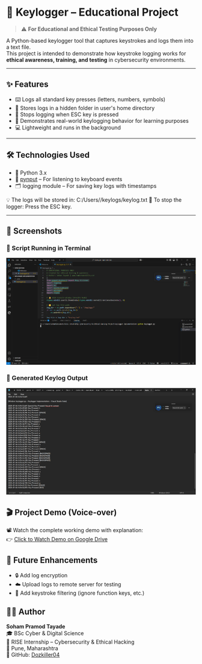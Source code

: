 # 🧠 Keylogger – Educational Project

> ⚠️ **For Educational and Ethical Testing Purposes Only**

A Python-based keylogger tool that captures keystrokes and logs them into a text file.  
This project is intended to demonstrate how keystroke logging works for **ethical awareness, training, and testing** in cybersecurity environments.

---
## ✨ Features

- ⌨️ Logs all standard key presses (letters, numbers, symbols)
- 📁 Stores logs in a hidden folder in user's home directory
- 🛑 Stops logging when ESC key is pressed
- 🧪 Demonstrates real-world keylogging behavior for learning purposes
- 💻 Lightweight and runs in the background
---
## 🛠️ Technologies Used

- 🐍 Python 3.x
- 🎯 [pynput](https://pypi.org/project/pynput/) – For listening to keyboard events
- 🗂️ logging module – For saving key logs with timestamps


💡 The logs will be stored in:
C:/Users/<YourUsername>/keylogs/keylog.txt
🔑 To stop the logger: Press the ESC key.


---

## 📸 Screenshots

### 🔹 Script Running in Terminal
![Script Running](screenshots/01_script_running.png.png)

### 🔹 Generated Keylog Output
![Log Output](screenshots/02_keylog_output.png.png)

## 🎬 Project Demo (Voice-over)

📽️ Watch the complete working demo with explanation:  
👉 [Click to Watch Demo on Google Drive](https://drive.google.com/file/d/1AnbJfn0IfItNJf6TrMCYphfrvTJ5-act/view?usp=drive_link)

## 🚀 Future Enhancements

- 🔒 Add log encryption
- ☁️ Upload logs to remote server for testing
- 🛑 Add keystroke filtering (ignore function keys, etc.)

## 👨‍💻 Author

**Soham Pramod Tayade**  
🎓 BSc Cyber & Digital Science  
🏢 RISE Internship – Cybersecurity & Ethical Hacking  
📍 Pune, Maharashtra  
🔗 GitHub: [Dozkiller04](https://github.com/Dozkiller04)


